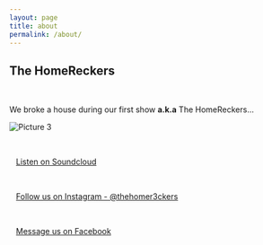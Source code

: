 ```yaml
---
layout: page
title: about
permalink: /about/
---
```


## The HomeReckers

&nbsp;

We broke a house during our first show <b>a.k.a</b> The HomeReckers... 


![Picture 3](http://i.imgur.com/6z5BZ1Z.jpg)

&nbsp;

<img class="3" src="http://i.imgur.com/2anJcnJ.png" alt=""> 
&nbsp;
<a href="http://soundcloud.com/thehomereckers">Listen on Soundcloud</a>

&nbsp;

<img class="2" src="https://www.facebook.com/rsrc.php/v3/yX/r/GyTfJtXWpWL.png" alt="">
&nbsp;
<a href="https://www.instagram.com/thehomer3ckers/">Follow us on Instagram - @thehomer3ckers</a>

&nbsp;

<img class="1" src="https://www.facebook.com/rsrc.php/v3/yu/r/a9L2wNZai3M.png" alt="">
&nbsp;
<a href="https://www.facebook.com/pg/thehomereckers/?ref=page_internal#">Message us on Facebook</a>
